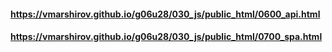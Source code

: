 #### https://vmarshirov.github.io/g06u28/030_js/public_html/0600_api.html
#### https://vmarshirov.github.io/g06u28/030_js/public_html/0700_spa.html

